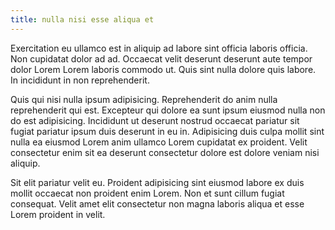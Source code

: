 ```yaml
---
title: nulla nisi esse aliqua et
---
```


Exercitation eu ullamco est in aliquip ad labore sint officia laboris officia. Non cupidatat dolor ad ad. Occaecat velit deserunt deserunt aute tempor dolor Lorem Lorem laboris commodo ut. Quis sint nulla dolore quis labore. In incididunt in non reprehenderit.

Quis qui nisi nulla ipsum adipisicing. Reprehenderit do anim nulla reprehenderit qui est. Excepteur qui dolore ea sunt ipsum eiusmod nulla non do est adipisicing. Incididunt ut deserunt nostrud occaecat pariatur sit fugiat pariatur ipsum duis deserunt in eu in. Adipisicing duis culpa mollit sint nulla ea eiusmod Lorem anim ullamco Lorem cupidatat ex proident. Velit consectetur enim sit ea deserunt consectetur dolore est dolore veniam nisi aliquip.

Sit elit pariatur velit eu. Proident adipisicing sint eiusmod labore ex duis mollit occaecat non proident enim Lorem. Non et sunt cillum fugiat consequat. Velit amet elit consectetur non magna laboris aliqua et esse Lorem proident in velit.